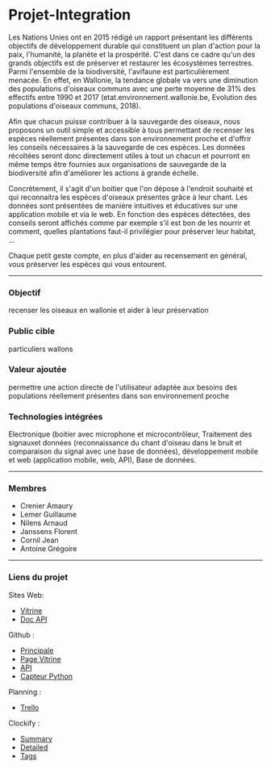 # Projet-Integration

Les Nations Unies ont en 2015 rédigé un rapport présentant les différents objectifs de développement durable qui constituent un plan d'action pour la paix, l'humanité, la planète et la prospérité. C'est dans ce cadre qu'un des grands objectifs est de préserver et restaurer les écosystèmes terrestres.
Parmi l'ensemble de la biodiversité, l'avifaune est particulièrement menacée. En effet, en Wallonie, la tendance globale va vers une diminution des populations d'oiseaux communs avec une perte moyenne de 31% des effectifs entre 1990 et 2017 (etat.environnement.wallonie.be, Evolution des populations d'oiseaux communs, 2018).

Afin que chacun puisse contribuer à la sauvegarde des oiseaux, nous proposons un outil simple et accessible à tous permettant de recenser les espèces réellement présentes dans son environnement proche et d'offrir les conseils nécessaires à la sauvegarde de ces espèces. Les données récoltées seront donc directement utiles à tout un chacun et pourront en même temps être fournies aux organisations de sauvegarde de la biodiversité afin d'améliorer les actions à grande échelle.

Concrètement, il s'agit d'un boitier que l'on dépose à l'endroit souhaité et qui reconnaitra les espèces d'oiseaux présentes grâce à leur chant. Les données sont présentées de manière intuitives et éducatives sur une application mobile et via le web. En fonction des espèces détectées, des conseils seront affichés comme par exemple s'il est bon de les nourrir et comment, quelles plantations faut-il privilégier pour préserver leur habitat, ...

Chaque petit geste compte, en plus d'aider au recensement en général, vous préserver les espèces qui vous entourent.


----------
### Objectif
recenser les oiseaux en wallonie et aider à leur préservation

### Public cible
particuliers wallons 

### Valeur ajoutée
permettre une action directe de l'utilisateur adaptée aux besoins des populations réellement présentes dans son environnement proche

### Technologies intégrées
Electronique (boitier avec microphone et microcontrôleur, Traitement des signauxet données (reconnaissance du chant d'oiseau dans le bruit et comparaison du signal avec une base de données), développement mobile et web (application mobile, web, API), Base de données.

----------
### Membres

- Crenier Amaury
- Lemer Guillaume
- Nilens Arnaud
- Janssens Florent
- Cornil Jean
- Antoine Grégoire

----------
### Liens du projet

Sites Web:
- [Vitrine](https://projet-int-ca671.web.app/?fbclid=IwAR2fdmAEpw2jBQPjuVarJerwso5EAaFqOpNoFY0TeENws6agTLsJy9yKnMI)
- [Doc API](https://documenter.getpostman.com/view/10767769/TVem9oWB)

Github :
- [Principale](https://github.com/Arylmera/Projet-Integration)
- [Page Vitrine](https://github.com/Kotth/Projet-Integration-Vitrine)
- [API](https://github.com/CrenierAmaury/Projet-Integration-API)
- [Capteur Python](https://github.com/Cornil-Jean/Menura-Python)

Planning :
- [Trello](https://trello.com/b/cVyeFlzv/projet-dint%C3%A9gration)

Clockify : 
- [Summary](https://clockify.me/shared/5f6ba9bd40e1787995ae276b)
- [Detailed](https://clockify.me/shared/5f6ba9f27484d0304bfb08e4)
- [Tags](https://clockify.me/shared/5f6baa637484d0304bfb08e5)
